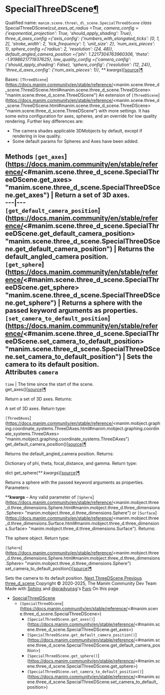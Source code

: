
# SpecialThreeDScene[¶](https://docs.manim.community/en/stable/reference/<#specialthreedscene> "Link to this heading")
Qualified name: `manim.scene.three\_d\_scene.SpecialThreeDScene`
_class_ SpecialThreeDScene(_cut_axes_at_radius =True_, _camera_config ={'exponential_projection': True, 'should_apply_shading': True}_, _three_d_axes_config ={'axis_config': {'numbers_with_elongated_ticks': [0, 1, 2], 'stroke_width': 2, 'tick_frequency': 1, 'unit_size': 2}, 'num_axis_pieces': 1}_, _sphere_config ={'radius': 2, 'resolution': (24, 48)}_, _default_angled_camera_position ={'phi': 1.2217304763960306, 'theta': -1.9198621771937625}_, _low_quality_config ={'camera_config': {'should_apply_shading': False}, 'sphere_config': {'resolution': (12, 24)}, 'three_d_axes_config': {'num_axis_pieces': 1}}_, _** kwargs_)[[source]](https://docs.manim.community/en/stable/reference/<../_modules/manim/scene/three_d_scene.html#SpecialThreeDScene>)[¶](https://docs.manim.community/en/stable/reference/<#manim.scene.three_d_scene.SpecialThreeDScene> "Link to this definition")
    
Bases: `[ThreeDScene`](https://docs.manim.community/en/stable/reference/<manim.scene.three_d_scene.ThreeDScene.html#manim.scene.three_d_scene.ThreeDScene> "manim.scene.three_d_scene.ThreeDScene")
An extension of `[ThreeDScene`](https://docs.manim.community/en/stable/reference/<manim.scene.three_d_scene.ThreeDScene.html#manim.scene.three_d_scene.ThreeDScene> "manim.scene.three_d_scene.ThreeDScene") with more settings.
It has some extra configuration for axes, spheres, and an override for low quality rendering. Further key differences are:
  * The camera shades applicable 3DMobjects by default, except if rendering in low quality.
  * Some default params for Spheres and Axes have been added.


Methods
`[get_axes`](https://docs.manim.community/en/stable/reference/<#manim.scene.three_d_scene.SpecialThreeDScene.get_axes> "manim.scene.three_d_scene.SpecialThreeDScene.get_axes") | Return a set of 3D axes.  
---|---  
`[get_default_camera_position`](https://docs.manim.community/en/stable/reference/<#manim.scene.three_d_scene.SpecialThreeDScene.get_default_camera_position> "manim.scene.three_d_scene.SpecialThreeDScene.get_default_camera_position") | Returns the default_angled_camera position.  
`[get_sphere`](https://docs.manim.community/en/stable/reference/<#manim.scene.three_d_scene.SpecialThreeDScene.get_sphere> "manim.scene.three_d_scene.SpecialThreeDScene.get_sphere") | Returns a sphere with the passed keyword arguments as properties.  
`[set_camera_to_default_position`](https://docs.manim.community/en/stable/reference/<#manim.scene.three_d_scene.SpecialThreeDScene.set_camera_to_default_position> "manim.scene.three_d_scene.SpecialThreeDScene.set_camera_to_default_position") | Sets the camera to its default position.  
Attributes
`camera`  
---  
`time` | The time since the start of the scene.  
get_axes()[[source]](https://docs.manim.community/en/stable/reference/<../_modules/manim/scene/three_d_scene.html#SpecialThreeDScene.get_axes>)[¶](https://docs.manim.community/en/stable/reference/<#manim.scene.three_d_scene.SpecialThreeDScene.get_axes> "Link to this definition")
    
Return a set of 3D axes.
Returns:
    
A set of 3D axes.
Return type:
    
`[ThreeDAxes`](https://docs.manim.community/en/stable/reference/<manim.mobject.graphing.coordinate_systems.ThreeDAxes.html#manim.mobject.graphing.coordinate_systems.ThreeDAxes> "manim.mobject.graphing.coordinate_systems.ThreeDAxes")
get_default_camera_position()[[source]](https://docs.manim.community/en/stable/reference/<../_modules/manim/scene/three_d_scene.html#SpecialThreeDScene.get_default_camera_position>)[¶](https://docs.manim.community/en/stable/reference/<#manim.scene.three_d_scene.SpecialThreeDScene.get_default_camera_position> "Link to this definition")
    
Returns the default_angled_camera position.
Returns:
    
Dictionary of phi, theta, focal_distance, and gamma.
Return type:
    
dict
get_sphere(_** kwargs_)[[source]](https://docs.manim.community/en/stable/reference/<../_modules/manim/scene/three_d_scene.html#SpecialThreeDScene.get_sphere>)[¶](https://docs.manim.community/en/stable/reference/<#manim.scene.three_d_scene.SpecialThreeDScene.get_sphere> "Link to this definition")
    
Returns a sphere with the passed keyword arguments as properties.
Parameters:
    
****kwargs** – Any valid parameter of `[Sphere`](https://docs.manim.community/en/stable/reference/<manim.mobject.three_d.three_dimensions.Sphere.html#manim.mobject.three_d.three_dimensions.Sphere> "manim.mobject.three_d.three_dimensions.Sphere") or `[Surface`](https://docs.manim.community/en/stable/reference/<manim.mobject.three_d.three_dimensions.Surface.html#manim.mobject.three_d.three_dimensions.Surface> "manim.mobject.three_d.three_dimensions.Surface").
Returns:
    
The sphere object.
Return type:
    
`[Sphere`](https://docs.manim.community/en/stable/reference/<manim.mobject.three_d.three_dimensions.Sphere.html#manim.mobject.three_d.three_dimensions.Sphere> "manim.mobject.three_d.three_dimensions.Sphere")
set_camera_to_default_position()[[source]](https://docs.manim.community/en/stable/reference/<../_modules/manim/scene/three_d_scene.html#SpecialThreeDScene.set_camera_to_default_position>)[¶](https://docs.manim.community/en/stable/reference/<#manim.scene.three_d_scene.SpecialThreeDScene.set_camera_to_default_position> "Link to this definition")
    
Sets the camera to its default position.
[ Next ThreeDScene ](https://docs.manim.community/en/stable/reference/<manim.scene.three_d_scene.ThreeDScene.html>) [ Previous three_d_scene ](https://docs.manim.community/en/stable/reference/<manim.scene.three_d_scene.html>)
Copyright © 2020-2025, The Manim Community Dev Team 
Made with [Sphinx](https://docs.manim.community/en/stable/reference/<https:/www.sphinx-doc.org/>) and [@pradyunsg](https://docs.manim.community/en/stable/reference/<https:/pradyunsg.me>)'s [Furo](https://docs.manim.community/en/stable/reference/<https:/github.com/pradyunsg/furo>)
On this page 
  * [SpecialThreeDScene](https://docs.manim.community/en/stable/reference/<#>)
    * `[SpecialThreeDScene`](https://docs.manim.community/en/stable/reference/<#manim.scene.three_d_scene.SpecialThreeDScene>)
      * `[SpecialThreeDScene.get_axes()`](https://docs.manim.community/en/stable/reference/<#manim.scene.three_d_scene.SpecialThreeDScene.get_axes>)
      * `[SpecialThreeDScene.get_default_camera_position()`](https://docs.manim.community/en/stable/reference/<#manim.scene.three_d_scene.SpecialThreeDScene.get_default_camera_position>)
      * `[SpecialThreeDScene.get_sphere()`](https://docs.manim.community/en/stable/reference/<#manim.scene.three_d_scene.SpecialThreeDScene.get_sphere>)
      * `[SpecialThreeDScene.set_camera_to_default_position()`](https://docs.manim.community/en/stable/reference/<#manim.scene.three_d_scene.SpecialThreeDScene.set_camera_to_default_position>)


